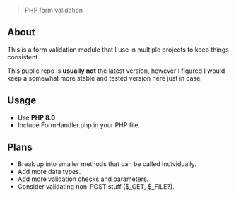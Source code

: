 > PHP form validation

## About

This is a form validation module that I use in multiple projects to keep things consistent.

This public repo is **usually not** the latest version, however I figured I would keep a somewhat more stable and tested
version here just in case.

## Usage

- Use **PHP 8.0**
- Include FormHandler.php in your PHP file.

## Plans

- Break up into smaller methods that can be called individually.
- Add more data types.
- Add more validation checks and parameters.
- Consider validating non-POST stuff ($_GET, $_FILE?).
